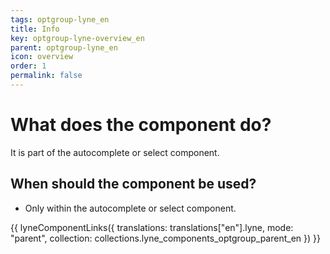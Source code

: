 ```yaml
---
tags: optgroup-lyne_en
title: Info
key: optgroup-lyne-overview_en
parent: optgroup-lyne_en
icon: overview
order: 1
permalink: false
---
```


# What does the component do?
It is part of the autocomplete or select component.

## When should the component be used?
* Only within the autocomplete or select component.

{{ lyneComponentLinks({
  translations: translations["en"].lyne,
  mode: "parent",
  collection: collections.lyne_components_optgroup_parent_en
}) }}